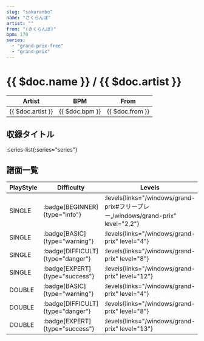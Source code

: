 ```yaml
---
slug: "sakuranbo"
name: "さくらんぼ"
artist: ""
from: "(さくらんぼ)"
bpm: 170
series:
  - "grand-prix-free"
  - "grand-prix"
---
```


# {{ $doc.name }} / {{ $doc.artist }}

|Artist|BPM|From|
|------|---|----|
|{{ $doc.artist }}|{{ $doc.bpm }}|{{ $doc.from }}|

## 収録タイトル

:series-list{:series="series"}

## 譜面一覧

|PlayStyle|Difficulty|Levels|Notes|Movie|
|---------|----------|------|-----|-----|
|SINGLE| :badge[BEGINNER]{type="info"}| :levels{links="/windows/grand-prix#フリープレー,/windows/grand-prix" level="2,2"}|61/8||
|SINGLE| :badge[BASIC]{type="warning"}| :levels{links="/windows/grand-prix" level="4"}|124/3||
|SINGLE| :badge[DIFFICULT]{type="danger"}| :levels{links="/windows/grand-prix" level="8"}|271/4||
|SINGLE| :badge[EXPERT]{type="success"}| :levels{links="/windows/grand-prix" level="12"}|425/17||
|DOUBLE| :badge[BASIC]{type="warning"}| :levels{links="/windows/grand-prix" level="4"}|124/5||
|DOUBLE| :badge[DIFFICULT]{type="danger"}| :levels{links="/windows/grand-prix" level="8"}|269/4||
|DOUBLE| :badge[EXPERT]{type="success"}| :levels{links="/windows/grand-prix" level="13"}|414/14||
